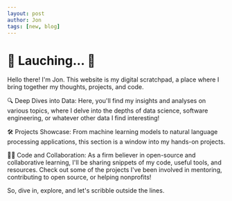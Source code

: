 ```yaml
---
layout: post
author: Jon
tags: [new, blog]
---
```


# 🚀 Lauching... 🚀
Hello there! I'm Jon. This website is my digital scratchpad, a place where I bring together my thoughts, projects, and code.

🔍 Deep Dives into Data: Here, you'll find my insights and analyses on various topics, where I delve into the depths of data science, software engineering, or whatever other data I find interesting!

🛠️ Projects Showcase: From machine learning models to natural language processing applications, this section is a window into my hands-on projects.

👨‍💻 Code and Collaboration: As a firm believer in open-source and collaborative learning, I'll be sharing snippets of my code, useful tools, and resources. Check out some of the projects I've been involved in mentoring, contributing to open source, or helping nonprofits!

So, dive in, explore, and let's scribble outside the lines.